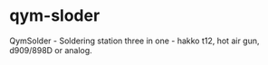 # qym-sloder
QymSolder - Soldering station  three in one - hakko t12, hot air gun, d909/898D or analog.
